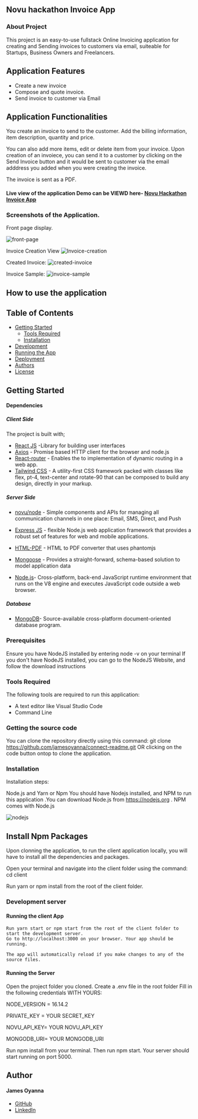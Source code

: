 ## Novu hackathon Invoice App

### About Project
This project is an easy-to-use fullstack Online Invoicing application for creating and Sending invoices to customers via email, suiteable for Startups, Business Owners and Freelancers. 

## Application Features
- Create a new invoice
- Compose and quote invoice.
- Send invoice to customer via Email

## Application Functionalities 
You create an invoice to send to the customer. Add the billing information, item description, quantity and price. 

You can also add more items, edit or delete item from your invoice.
Upon creation of an invoiece, you can send it to a customer by clicking on the Send Invoice button and it would be sent to customer via the email adddress you added when you were creating the invoice.

The invoice is sent as a PDF.


#### Live view of the application Demo can be VIEWD here- [Novu Hackathon Invoice App](https://connect-novu.netlify.app/)


### Screenshots of the Application.

Front page display.

![front-page](https://github.com/jamesoyanna/settings-page/assets/26815113/304cdbf1-2c3c-47f4-9430-0695d8f02812)



Invoice Creation View
![Invoice-creation](https://github.com/jamesoyanna/settings-page/assets/26815113/ef7cfa73-5109-4b11-ba87-62353130ce73)


Created Invoice:
![created-invoice](https://github.com/jamesoyanna/settings-page/assets/26815113/e50aa8a3-2169-44f7-b9f4-fff36527ec72)


Invoice Sample:
![invoice-sample](https://github.com/jamesoyanna/settings-page/assets/26815113/95a90503-c36a-47a7-9bbe-2c040485435f)


## How to use the application

## Table of Contents
- [Getting Started](#getting-started)
	- [Tools Required](#tools-required)
	- [Installation](#installation)
- [Development](#development)
- [Running the App](#running-the-app)
- [Deployment](#deployment)
- [Authors](#authors)
- [License](#license)

## Getting Started

#### Dependencies
##### Client Side

The project is built with;
* [React JS](https://beta.reactjs.org/) -Library for building user interfaces
* [Axios](https://axios-http.com) - Promise based HTTP client for the browser and node.js
* [React-router](https://reactrouter.com) - Enables the to implementation of dynamic routing in a web app.
* [Tailwind CSS](https://mui.com) - A utility-first CSS framework packed with classes like flex, pt-4, text-center and rotate-90 that can be composed to build any design, directly in your markup.


##### Server Side
* [novu/node](https://novu.co/) - Simple components and APIs for managing all communication channels in one place: Email, SMS, Direct, and Push
* [Express JS](https://expressjs.com/) - flexible Node.js web application framework that provides a robust set of features for web and mobile applications.
* [HTML-PDF](https://www.npmjs.com/package/html-pdf?activeTab=readme) - HTML to PDF converter that uses phantomjs
* [Mongoose](https://mongoosejs.com) - Provides a straight-forward, schema-based solution to model application data 

* [Node.js](https://nodejs.org/en)- Cross-platform, back-end JavaScript runtime environment that runs on the V8 engine and executes JavaScript code outside a web browser.

##### Database
* [MongoDB](https://www.mongodb.com/)- Source-available cross-platform document-oriented database program.

 
### Prerequisites
Ensure you have NodeJS installed by entering node -v on your terminal If you don't have NodeJS installed, you can go to the NodeJS Website, and follow the download instructions


### Tools Required
The following tools are required to run this application:

* A text editor like Visual Studio Code
* Command Line

### Getting the source code
You can clone the repository directly using this command:
git clone https://github.com/jamesoyanna/connect-readme.git
OR clicking on the code button ontop to clone the application.

### Installation
Installation steps:

Node.js and Yarn or Npm
You should have Nodejs installed, and NPM to run this application .You can download Node.js from https://nodejs.org . NPM comes with Node.js

![nodejs](https://user-images.githubusercontent.com/26815113/132867561-bf2ec1a2-cd63-461f-95dd-e95c1c6676c7.PNG)

## Install Npm Packages
Upon clonning the application, to run the client application locally, you will have to install all the dependencies and packages. 

Open your terminal and navigate into the client folder using the command:
cd client

 Run yarn or npm install from the root of the client folder.

### Development server

#### Running the client App

  ``` 
Run yarn start or npm start from the root of the client folder to start the development server. 
Go to http://localhost:3000 on your browser. Your app should be running.

The app will automatically reload if you make changes to any of the source files.
  ```

#### Running the Server
Open the project folder you cloned. 
Create a .env file in the root folder
Fill in the following credentials WITH YOURS:

NODE_VERSION = 16.14.2

PRIVATE_KEY = YOUR SECRET_KEY

NOVU_API_KEY= YOUR NOVU_API_KEY

MONGODB_URI= YOUR MONGODB_URI


Run npm install from your terminal.
Then run npm start. 
Your server should start running on  port 5000.

## Author

#### James Oyanna
* [GitHub](https://github.com/jamesoyanna)
* [LinkedIn](https://www.linkedin.com/in/jamesoyanna)


